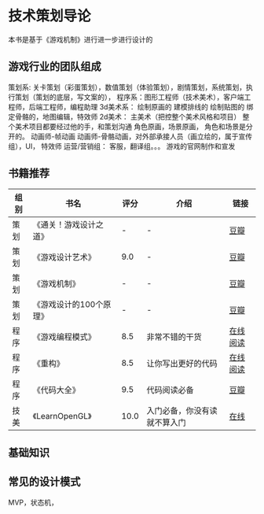 # 技术策划导论

本书是基于《游戏机制》进行进一步进行设计的

## 游戏行业的团队组成

策划系: 关卡策划（彩蛋策划），数值策划（体验策划），剧情策划，系统策划，执行策划（策划的底层，写文案的），
程序系：图形工程师（技术美术），客户端工程师，后端工程师，编程助理
3d美术系： 绘制原画的 建模排线的 绘制贴图的 绑定骨骼的，地图编辑，特效师
2d美术： 主美术（把控整个美术风格和项目） 整个美术项目都要经过他的手，和策划沟通
角色原画，场景原画， 角色和场景是分开的。 动画师-帧动画 动画师-骨骼动画，对外部承接人员（画立绘的，属于宣传组），UI， 特效师
运营/营销组： 客服，翻译组。。。 游戏的官网制作和宣发

## 书籍推荐

| 组别 | 书名 | 评分 | 介绍 | 链接 |
| --- | --- | --- | --- | --- |
| 策划 | 《通关！游戏设计之道》| - | - | [豆瓣](https://book.douban.com/subject/26905728/) |
| 策划 | 《游戏设计艺术》| 9.0 | - | [豆瓣](https://book.douban.com/subject/35460994/) |
| 策划 | 《游戏机制》| - | - | [豆瓣](https://book.douban.com/subject/25859579/) |
| 策划 | 《游戏设计的100个原理》 | - | - | [豆瓣](https://book.douban.com/subject/26318335/) |
| 程序 | 《游戏编程模式》| 8.5 | 非常不错的干货 | [在线阅读](https://gpp.tkchu.me/) |
| 程序 | 《重构》| 8.5 | 让你写出更好的代码 | [在线阅读](https://book-refactoring2.ifmicro.com/) |
| 程序 | 《代码大全》| 9.5 | 代码阅读必备 | [豆瓣](https://book.douban.com/subject/1477390/) |
| 技美 | 《LearnOpenGL》 | 10.0 | 入门必备，你没有读就不算入门 | [在线](https://learnopengl-cn.github.io/)

## 基础知识

## 常见的设计模式

MVP，状态机，